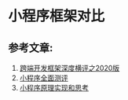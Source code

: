 # 小程序框架对比



## 参考文章:
1. [跨端开发框架深度横评之2020版](https://zhuanlan.zhihu.com/p/127915625)
2. [小程序全面测评](https://jelly.jd.com/article/6006b1055b6c6a01506c8818)
3. [小程序原理实现和思考](https://github.com/berwin/Blog/issues/49)

